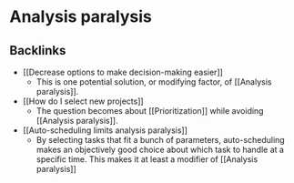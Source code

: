 # Analysis paralysis

## Backlinks
* [[Decrease options to make decision-making easier]]
	* This is one potential solution, or modifying factor, of [[Analysis paralysis]].
* [[How do I select new projects]]
	* The question becomes about [[Prioritization]] while avoiding [[Analysis paralysis]].
* [[Auto-scheduling limits analysis paralysis]]
	* By selecting tasks that fit a bunch of parameters, auto-scheduling makes an objectively good choice about which task to handle at a specific time. This makes it at least a modifier of [[Analysis paralysis]]

<!-- #Life -->

<!-- {BearID:DA56DFF6-68F8-480F-BE90-C60AB914AC0E-15756-0000130330B89E6D} -->
